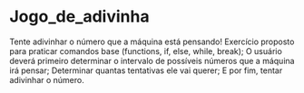# Jogo_de_adivinha
Tente adivinhar o número que a máquina está pensando!
Exercício proposto para praticar comandos base (functions, if, else, while, break);
O usuário deverá primeiro determinar o intervalo de possíveis números que a máquina irá pensar;
Determinar quantas tentativas ele vai querer;
E por fim, tentar adivinhar o número.
